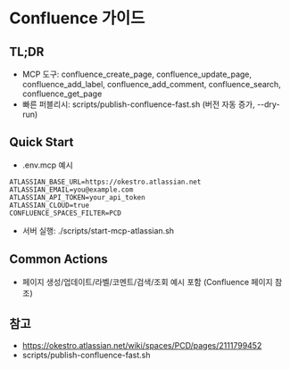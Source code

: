 # Confluence 가이드

## TL;DR
- MCP 도구: confluence_create_page, confluence_update_page, confluence_add_label, confluence_add_comment, confluence_search, confluence_get_page
- 빠른 퍼블리시: scripts/publish-confluence-fast.sh (버전 자동 증가, --dry-run)

## Quick Start
- .env.mcp 예시
```
ATLASSIAN_BASE_URL=https://okestro.atlassian.net
ATLASSIAN_EMAIL=you@example.com
ATLASSIAN_API_TOKEN=your_api_token
ATLASSIAN_CLOUD=true
CONFLUENCE_SPACES_FILTER=PCD
```
- 서버 실행: ./scripts/start-mcp-atlassian.sh

## Common Actions
- 페이지 생성/업데이트/라벨/코멘트/검색/조회 예시 포함 (Confluence 페이지 참조)

## 참고
- https://okestro.atlassian.net/wiki/spaces/PCD/pages/2111799452
- scripts/publish-confluence-fast.sh
